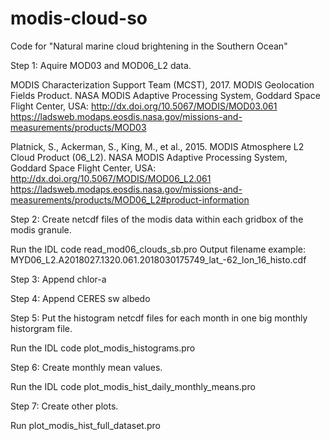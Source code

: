 # modis-cloud-so
Code for "Natural marine cloud brightening in the Southern Ocean"

Step 1:  Aquire MOD03 and MOD06_L2 data.

MODIS Characterization Support Team (MCST), 2017. MODIS Geolocation Fields Product. NASA MODIS Adaptive Processing System, Goddard Space Flight Center, USA: http://dx.doi.org/10.5067/MODIS/MOD03.061
https://ladsweb.modaps.eosdis.nasa.gov/missions-and-measurements/products/MOD03

Platnick, S., Ackerman, S., King, M., et al., 2015. MODIS Atmosphere L2 Cloud Product (06_L2). NASA MODIS Adaptive Processing System, Goddard Space Flight Center, USA: http://dx.doi.org/10.5067/MODIS/MOD06_L2.061
https://ladsweb.modaps.eosdis.nasa.gov/missions-and-measurements/products/MOD06_L2#product-information

Step 2:  Create netcdf files of the modis data within each gridbox of the modis granule.

Run the IDL code read_mod06_clouds_sb.pro
Output filename example: MYD06_L2.A2018027.1320.061.2018030175749_lat_-62_lon_16_histo.cdf

Step 3:  Append chlor-a

Step 4:  Append CERES sw albedo

Step 5:  Put the histogram netcdf files for each month in one big monthly historgram file.

Run the IDL code plot_modis_histograms.pro

Step 6:  Create monthly mean values.

Run the IDL code plot_modis_hist_daily_monthly_means.pro

Step 7:  Create other plots.

Run plot_modis_hist_full_dataset.pro

